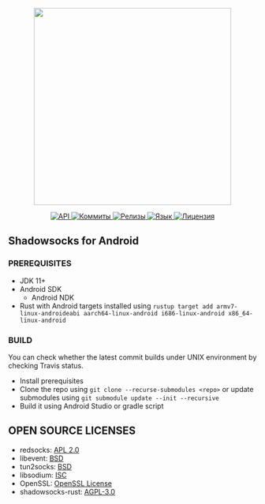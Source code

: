 <p align="center"><a href="https://www.localzet.com" target="_blank">
  <img src="https://cdn.localzet.com/assets/media/logos/ZorinProjectsSP.svg" width="400">
</a></p>

<p align="center">
  <a href="https://android-arsenal.com/api?level=23">
    <img src="https://img.shields.io/badge/API-23%2B-brightgreen.svg?style=flat" alt="API">
  </a>
  <a href="https://github.com/localzet/shadowsocks-android">
    <img src="https://img.shields.io/github/commit-activity/t/localzet/shadowsocks-android?label=%D0%9A%D0%BE%D0%BC%D0%BC%D0%B8%D1%82%D1%8B" alt="Коммиты">
  </a>
  <a href="https://github.com/localzet/shadowsocks-android/releases">
    <img src="https://img.shields.io/github/downloads/localzet/shadowsocks-android/total.svg" alt="Релизы">
  </a>
  <a href="https://github.com/localzet/shadowsocks-android/search?l=kotlin">
    <img src="https://img.shields.io/github/languages/top/localzet/shadowsocks-android.svg" alt="Язык">
  </a>
  <a href="https://www.gnu.org/licenses/agpl-3.0">
    <img src="https://img.shields.io/github/license/localzet/shadowsocks-android?label=%D0%9B%D0%B8%D1%86%D0%B5%D0%BD%D0%B7%D0%B8%D1%8F" alt="Лицензия">
  </a>
</p>

## Shadowsocks for Android

### PREREQUISITES

* JDK 11+
* Android SDK
  - Android NDK
* Rust with Android targets installed using `rustup target add armv7-linux-androideabi aarch64-linux-android i686-linux-android x86_64-linux-android`

### BUILD

You can check whether the latest commit builds under UNIX environment by checking Travis status.

* Install prerequisites
* Clone the repo using `git clone --recurse-submodules <repo>` or update submodules using `git submodule update --init --recursive`
* Build it using Android Studio or gradle script

## OPEN SOURCE LICENSES

<ul>
    <li>redsocks: <a href="https://github.com/darkk/redsocks/blob/master/README.md">APL 2.0</a></li>
    <li>libevent: <a href="https://github.com/libevent/libevent/blob/master/LICENSE">BSD</a></li>
    <li>tun2socks: <a href="https://github.com/ambrop72/badvpn/blob/master/COPYING">BSD</a></li>
    <li>libsodium: <a href="https://github.com/jedisct1/libsodium/blob/master/LICENSE">ISC</a></li>
    <li>OpenSSL: <a href="https://www.openssl.org/source/license-openssl-ssleay.txt">OpenSSL License</a></li>
    <li>shadowsocks-rust: <a href="https://github.com/localzet/shadowsocks-rust/blob/master/LICENSE">AGPL-3.0</a></li>
</ul>